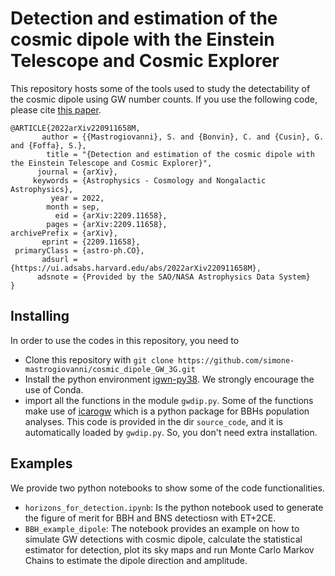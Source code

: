 # Detection and estimation of the cosmic dipole with the Einstein Telescope and Cosmic Explorer

This repository hosts some of the tools used to study the detectability of the cosmic dipole using GW number counts. If you use the following code, please cite [this paper](https://arxiv.org/abs/2209.11658).

```
@ARTICLE{2022arXiv220911658M,
       author = {{Mastrogiovanni}, S. and {Bonvin}, C. and {Cusin}, G. and {Foffa}, S.},
        title = "{Detection and estimation of the cosmic dipole with the Einstein Telescope and Cosmic Explorer}",
      journal = {arXiv},
     keywords = {Astrophysics - Cosmology and Nongalactic Astrophysics},
         year = 2022,
        month = sep,
          eid = {arXiv:2209.11658},
        pages = {arXiv:2209.11658},
archivePrefix = {arXiv},
       eprint = {2209.11658},
 primaryClass = {astro-ph.CO},
       adsurl = {https://ui.adsabs.harvard.edu/abs/2022arXiv220911658M},
      adsnote = {Provided by the SAO/NASA Astrophysics Data System}
}

```

## Installing

In order to use the codes in this repository, you need to

* Clone this repository with `git clone https://github.com/simone-mastrogiovanni/cosmic_dipole_GW_3G.git`
* Install the python environment [igwn-py38](https://computing.docs.ligo.org/conda/environments/igwn-py38/). We strongly encourage the use of Conda.
* import all the functions in the module `gwdip.py`. Some of the functions make use of [icarogw](https://git.ligo.org/cbc-cosmo/icarogw/-/tree/main/icarogw) which is a python package for BBHs population analyses. This code is provided in the dir `source_code`, and it is automatically loaded by `gwdip.py`. So, you don't need extra installation.

## Examples

We provide two python notebooks to show some of the code functionalities.

* `horizons_for_detection.ipynb`: Is the python notebook used to generate the figure of merit for BBH and BNS detectiosn with ET+2CE.
* `BBH_example_dipole`: The notebook provides an example on how to simulate GW detections with cosmic dipole, calculate the statistical estimator for detection, plot its sky maps and run Monte Carlo Markov Chains to estimate the dipole direction and amplitude.

